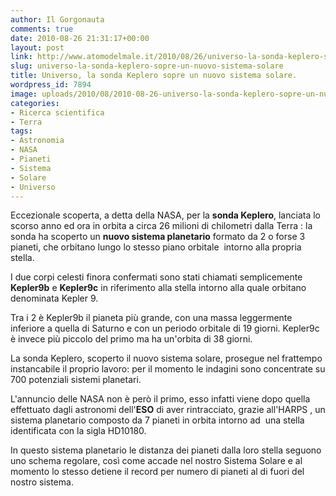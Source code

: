 ```yaml
---
author: Il Gorgonauta
comments: true
date: 2010-08-26 21:31:17+00:00
layout: post
link: http://www.atomodelmale.it/2010/08/26/universo-la-sonda-keplero-sopre-un-nuovo-sistema-solare/
slug: universo-la-sonda-keplero-sopre-un-nuovo-sistema-solare
title: Universo, la sonda Keplero sopre un nuovo sistema solare.
wordpress_id: 7894
image: uploads/2010/08/2010-08-26-universo-la-sonda-keplero-sopre-un-nuovo-sistema-solare.jpg
categories:
- Ricerca scientifica
- Terra
tags:
- Astronomia
- NASA
- Pianeti
- Sistema
- Solare
- Universo
---
```



Eccezionale scoperta, a detta della NASA, per la **sonda Keplero**, lanciata lo scorso anno ed ora in orbita a circa 26 milioni di chilometri dalla Terra : la sonda ha scoperto un **nuovo sistema planetario** formato da 2 o forse 3 pianeti, che orbitano lungo lo stesso piano orbitale  intorno alla propria stella.

I due corpi celesti finora confermati sono stati chiamati semplicemente **Kepler9b** e **Kepler9c** in riferimento alla stella intorno alla quale orbitano denominata Kepler 9.

Tra i 2 è Kepler9b il pianeta più grande, con una massa leggermente inferiore a quella di Saturno e con un periodo orbitale di 19 giorni. Kepler9c è invece più piccolo del primo ma ha un'orbita di 38 giorni.

La sonda Keplero, scoperto il nuovo sistema solare, prosegue nel frattempo instancabile il proprio lavoro: per il momento le indagini sono concentrate su 700 potenziali sistemi planetari. 

L'annuncio delle NASA non è però il primo, esso infatti viene dopo quella effettuato dagli astronomi dell'**ESO** di aver rintracciato, grazie all'HARPS , un sistema planetario composto da 7 pianeti in orbita intorno ad  una stella identificata con la sigla HD10180.

In questo sistema planetario le distanza dei pianeti dalla loro stella seguono uno schema regolare, così come accade nel nostro Sistema Solare e al momento lo stesso detiene il record per numero di pianeti al di fuori del nostro sistema.
